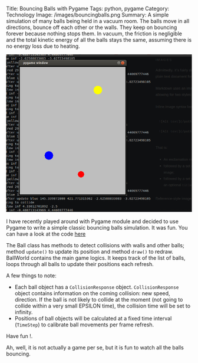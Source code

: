 Title: Bouncing Balls with Pygame
Tags: python, pygame
Category: Technology
Image: /images/bouncingballs.png
Summary: A simple simulation of many balls being held in a vacuum room. The balls move in all directions, bounce off each other or the walls. They keep on bouncing forever because nothing stops them. In vacuum, the friction is negligible and the total kinetic energy of all the balls stays the same, assuming there is no energy loss due to heating.

![Bouncing Balls with Pygame](/images/bouncingballs.png)

I have recently played around with Pygame module and decided to use Pygame to write a simple classic bouncing balls simulation. It was fun. You can have a look at the code [here](https://github.com/khuevu/pygames/tree/master/bouncingball)

The Ball class has methods to detect collisions with walls and other balls; method `update()` to update its position and method `draw()` to redraw. BallWorld contains the main game logics. It keeps track of the list of balls, loops through all balls to update their positions each refresh.  

A few things to note: 

* Each ball object has a `CollisionResponse` object. `CollisionResponse` object contains information on the coming collision: new speed, direction. If the ball is not likely to collide at the moment (not going to collide within a very small EPSILON time), the collision time will be set to infinity.
* Positions of ball objects will be calculated at a fixed time interval (`TimeStep`) to calibrate ball movements per frame refresh. 

Have fun !. 

Ah, well, it is not actually a game per se, but it is fun to watch all the balls bouncing. 


